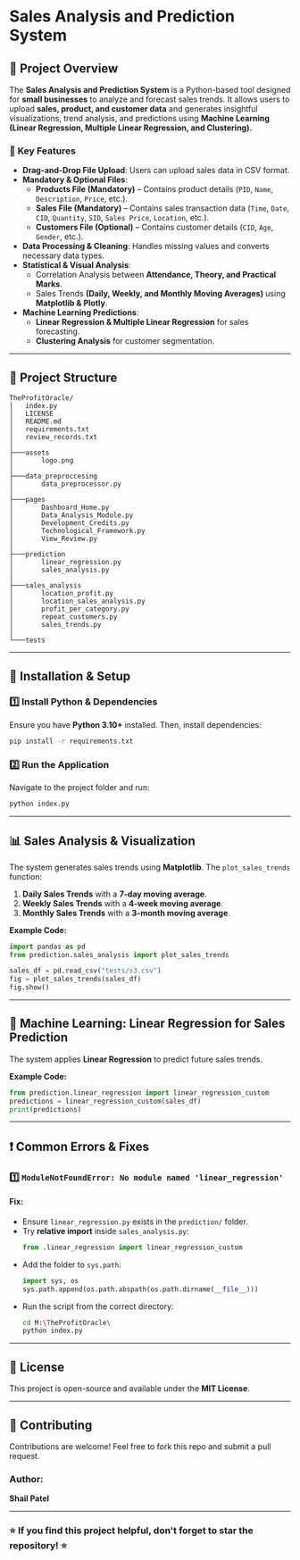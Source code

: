 # Sales Analysis and Prediction System

## 📌 **Project Overview**
The **Sales Analysis and Prediction System** is a Python-based tool designed for **small businesses** to analyze and forecast sales trends. It allows users to upload **sales, product, and customer data** and generates insightful visualizations, trend analysis, and predictions using **Machine Learning (Linear Regression, Multiple Linear Regression, and Clustering).**

### 🔹 **Key Features**
- **Drag-and-Drop File Upload**: Users can upload sales data in CSV format.
- **Mandatory & Optional Files**:
  - **Products File (Mandatory)** – Contains product details (`PID`, `Name`, `Description`, `Price`, etc.).
  - **Sales File (Mandatory)** – Contains sales transaction data (`Time`, `Date`, `CID`, `Quantity`, `SID`, `Sales Price`, `Location`, etc.).
  - **Customers File (Optional)** – Contains customer details (`CID`, `Age`, `Gender`, etc.).
- **Data Processing & Cleaning**: Handles missing values and converts necessary data types.
- **Statistical & Visual Analysis**:
  - Correlation Analysis between **Attendance, Theory, and Practical Marks**.
  - Sales Trends **(Daily, Weekly, and Monthly Moving Averages)** using **Matplotlib & Plotly**.
- **Machine Learning Predictions**:
  - **Linear Regression & Multiple Linear Regression** for sales forecasting.
  - **Clustering Analysis** for customer segmentation.

---

## 📁 **Project Structure**
```
TheProfitOracle/
│   index.py
│   LICENSE
│   README.md
│   requirements.txt
│   review_records.txt
│
├───assets
│       logo.png
│
├───data_preproccesing
│       data_preprocessor.py
│
├───pages
│       Dashboard_Home.py
│       Data_Analysis_Module.py
│       Development_Credits.py
│       Technological_Framework.py
│       View_Review.py
│
├───prediction
│       linear_regression.py
│       sales_analysis.py
│
├───sales_analysis
│       location_profit.py
│       location_sales_analysis.py
│       profit_per_category.py
│       repeat_customers.py
│       sales_trends.py
│
└───tests
```

---

## 🔧 **Installation & Setup**
### **1️⃣ Install Python & Dependencies**
Ensure you have **Python 3.10+** installed. Then, install dependencies:
```bash
pip install -r requirements.txt
```

### **2️⃣ Run the Application**
Navigate to the project folder and run:
```bash
python index.py
```

---

## 📊 **Sales Analysis & Visualization**
The system generates sales trends using **Matplotlib**. The `plot_sales_trends` function:
1. **Daily Sales Trends** with a **7-day moving average**.
2. **Weekly Sales Trends** with a **4-week moving average**.
3. **Monthly Sales Trends** with a **3-month moving average**.

**Example Code:**
```python
import pandas as pd
from prediction.sales_analysis import plot_sales_trends

sales_df = pd.read_csv("tests/s3.csv")
fig = plot_sales_trends(sales_df)
fig.show()
```

---

## 🧠 **Machine Learning: Linear Regression for Sales Prediction**
The system applies **Linear Regression** to predict future sales trends.

**Example Code:**
```python
from prediction.linear_regression import linear_regression_custom
predictions = linear_regression_custom(sales_df)
print(predictions)
```

---

## ❗ **Common Errors & Fixes**
### **1️⃣ `ModuleNotFoundError: No module named 'linear_regression'`**
#### **Fix:**
- Ensure `linear_regression.py` exists in the `prediction/` folder.
- Try **relative import** inside `sales_analysis.py`:
  ```python
  from .linear_regression import linear_regression_custom
  ```
- Add the folder to `sys.path`:
  ```python
  import sys, os
  sys.path.append(os.path.abspath(os.path.dirname(__file__)))
  ```
- Run the script from the correct directory:
  ```bash
  cd M:\TheProfitOracle\
  python index.py
  ```

---

## 📜 **License**
This project is open-source and available under the **MIT License**.

---

## 🤝 **Contributing**
Contributions are welcome! Feel free to fork this repo and submit a pull request.

### **Author:**
**Shail Patel**

---

### ⭐ **If you find this project helpful, don't forget to star the repository!** ⭐

